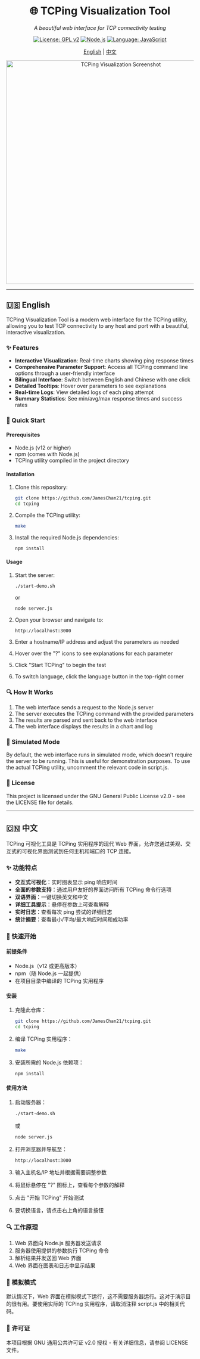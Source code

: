 <div align="center">

# 🌐 TCPing Visualization Tool

*A beautiful web interface for TCP connectivity testing*

[![License: GPL v2](https://img.shields.io/badge/License-GPL%20v2-blue.svg)](https://www.gnu.org/licenses/old-licenses/gpl-2.0.en.html)
[![Node.js](https://img.shields.io/badge/Node.js-14.x-green.svg)](https://nodejs.org/)
[![Language: JavaScript](https://img.shields.io/badge/Language-JavaScript-yellow.svg)](https://developer.mozilla.org/en-US/docs/Web/JavaScript)

[English](#english) | [中文](#chinese)

<img src="https://user-images.githubusercontent.com/583231/89642856-d9dd0b00-d8d2-11ea-9857-1d2dbfc8c85d.png" alt="TCPing Visualization Screenshot" width="600"/>

</div>

---

<a id="english"></a>

## 🇺🇸 English

TCPing Visualization Tool is a modern web interface for the TCPing utility, allowing you to test TCP connectivity to any host and port with a beautiful, interactive visualization.

### ✨ Features

- **Interactive Visualization**: Real-time charts showing ping response times
- **Comprehensive Parameter Support**: Access all TCPing command line options through a user-friendly interface
- **Bilingual Interface**: Switch between English and Chinese with one click
- **Detailed Tooltips**: Hover over parameters to see explanations
- **Real-time Logs**: View detailed logs of each ping attempt
- **Summary Statistics**: See min/avg/max response times and success rates

### 🚀 Quick Start

#### Prerequisites

- Node.js (v12 or higher)
- npm (comes with Node.js)
- TCPing utility compiled in the project directory

#### Installation

1. Clone this repository:
   ```bash
   git clone https://github.com/JamesChan21/tcping.git
   cd tcping
   ```

2. Compile the TCPing utility:
   ```bash
   make
   ```

3. Install the required Node.js dependencies:
   ```bash
   npm install
   ```

#### Usage

1. Start the server:
   ```bash
   ./start-demo.sh
   ```
   or
   ```bash
   node server.js
   ```

2. Open your browser and navigate to:
   ```
   http://localhost:3000
   ```

3. Enter a hostname/IP address and adjust the parameters as needed

4. Hover over the "?" icons to see explanations for each parameter

5. Click "Start TCPing" to begin the test

6. To switch language, click the language button in the top-right corner

### 🔍 How It Works

1. The web interface sends a request to the Node.js server
2. The server executes the TCPing command with the provided parameters
3. The results are parsed and sent back to the web interface
4. The web interface displays the results in a chart and log

### 🧪 Simulated Mode

By default, the web interface runs in simulated mode, which doesn't require the server to be running. This is useful for demonstration purposes. To use the actual TCPing utility, uncomment the relevant code in script.js.

### 📜 License

This project is licensed under the GNU General Public License v2.0 - see the LICENSE file for details.

---

<a id="chinese"></a>

## 🇨🇳 中文

TCPing 可视化工具是 TCPing 实用程序的现代 Web 界面，允许您通过美观、交互式的可视化界面测试到任何主机和端口的 TCP 连接。

### ✨ 功能特点

- **交互式可视化**：实时图表显示 ping 响应时间
- **全面的参数支持**：通过用户友好的界面访问所有 TCPing 命令行选项
- **双语界面**：一键切换英文和中文
- **详细工具提示**：悬停在参数上可查看解释
- **实时日志**：查看每次 ping 尝试的详细日志
- **统计摘要**：查看最小/平均/最大响应时间和成功率

### 🚀 快速开始

#### 前提条件

- Node.js（v12 或更高版本）
- npm（随 Node.js 一起提供）
- 在项目目录中编译的 TCPing 实用程序

#### 安装

1. 克隆此仓库：
   ```bash
   git clone https://github.com/JamesChan21/tcping.git
   cd tcping
   ```

2. 编译 TCPing 实用程序：
   ```bash
   make
   ```

3. 安装所需的 Node.js 依赖项：
   ```bash
   npm install
   ```

#### 使用方法

1. 启动服务器：
   ```bash
   ./start-demo.sh
   ```
   或
   ```bash
   node server.js
   ```

2. 打开浏览器并导航至：
   ```
   http://localhost:3000
   ```

3. 输入主机名/IP 地址并根据需要调整参数

4. 将鼠标悬停在 "?" 图标上，查看每个参数的解释

5. 点击 "开始 TCPing" 开始测试

6. 要切换语言，请点击右上角的语言按钮

### 🔍 工作原理

1. Web 界面向 Node.js 服务器发送请求
2. 服务器使用提供的参数执行 TCPing 命令
3. 解析结果并发送回 Web 界面
4. Web 界面在图表和日志中显示结果

### 🧪 模拟模式

默认情况下，Web 界面在模拟模式下运行，这不需要服务器运行。这对于演示目的很有用。要使用实际的 TCPing 实用程序，请取消注释 script.js 中的相关代码。

### 📜 许可证

本项目根据 GNU 通用公共许可证 v2.0 授权 - 有关详细信息，请参阅 LICENSE 文件。
